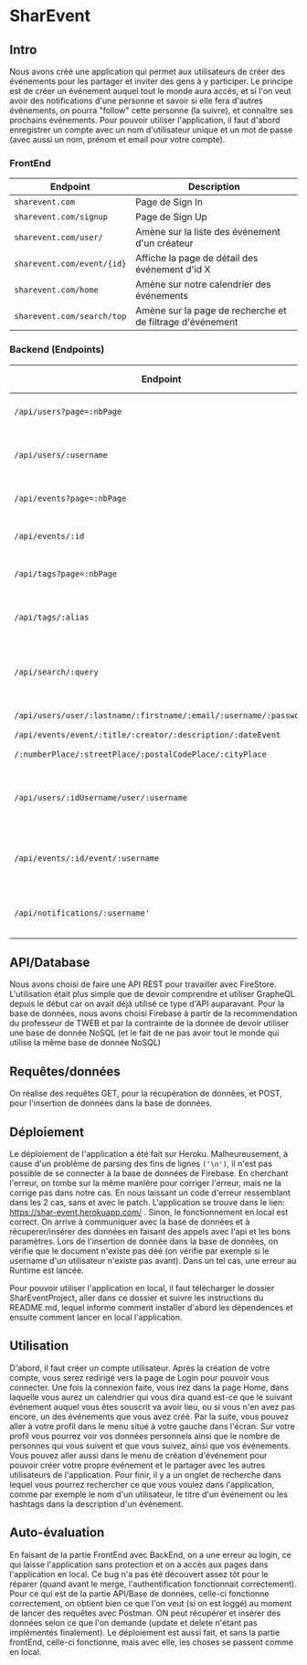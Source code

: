 # SharEvent

## Intro
Nous avons créé une application qui permet aux utilisateurs de créer des événements pour les partager et inviter des gens à y participer. Le principe est de créer un événement auquel tout le monde aura accès, et si l'on veut avoir des notifications d'une personne et savoir si elle fera d'autres événements, on pourra "follow" cette personne (la suivre), et connaître ses prochains événements.
Pour pouvoir utiliser l'application, il faut d'abord enregistrer un compte avec un nom d'utilisateur unique et un mot de passe (avec aussi un nom, prénom et email pour votre compte).

### FrontEnd

| Endpoint                      		| Description 												|
| ------------------------------------- | --------------------------------------------------------- |
| `sharevent.com`        				| Page de Sign In 											|
| `sharevent.com/signup`        		| Page de Sign Up 											|
| `sharevent.com/user/`         		| Amène sur la liste des événement d'un créateur 			|
| `sharevent.com/event/{id}`    		| Affiche la page de détail des événement d'id X	 		|
| `sharevent.com/home`          		| Amène sur notre calendrier des événements 				|
| `sharevent.com/search/top`    		| Amène sur la page de recherche et de filtrage d'événement |

### Backend (Endpoints)

| Endpoint                       																					| Type Request | Description                                 	 |
| ------------------------------------------------------------------- | ------------ | ----------------------------------------------- |
| `/api/users?page=:nbPage` 	           							      					| `GET`        | Retourne tous les users                     	 |
| `/api/users/:username`              																| `GET`        | Retourne le user avec username cherché        	 |
| `/api/events?page=:nbPage`                  												| `GET`        | Retourne tous les events                    	 |
| `/api/events/:id`             																			| `GET`        | Retourne l'event n°{id}                     	 |
| `/api/tags?page=:nbPage`                    												| `GET`        | Retourne tous les tags                      	 |
| `/api/tags/:alias`              																		| `GET`        | Retourne le tag avec l'alias cherché          	 |
| `/api/search/:query`        																				| `GET`        | Permet de chercher parmi tout ce qui existe 	 |
| `/api/users/user/:lastname/:firstname/:email/:username/:password`   | `POST`       | Crée un créateur 							 	 |
| `/api/events/event/:title/:creator/:description/:dateEvent`         |
`/:numberPlace/:streetPlace/:postalCodePlace/:cityPlace`	            | `POST`       |                                Crée un événement|
| `/api/users/:idUsername/user/:username`    													| `POST`       | Un utilisateur peut suivre un autre utilisateur |
| `/api/events/:id/event/:username`    														  	| `POST`       | Un utilisateur peut suivre un événement 	 	 |
| `/api/notifications/:username'`    																	| `GET`        | Obtient les notifications de l'utilisateur	 	 |

## API/Database
Nous avons choisi de faire une API REST pour travailler avec FireStore. L'utilisation était plus simple que de devoir comprendre et utiliser GrapheQL depuis le début car on avait déjà utilisé ce type d'API auparavant. 
Pour la base de données, nous avons choisi Firebase à partir de la recommendation du professeur de TWEB et par la contrainte de la donnée de devoir utiliser une base de donnée NoSQL (et le fait de ne pas avoir tout le monde qui utilise la même base de donnée NoSQL)

## Requêtes/données
On réalise des requêtes GET, pour la récupération de données, et POST, pour l'insertion de données dans la base de données.

## Déploiement
Le déploiement de l'application a été fait sur Heroku. Malheureusement, à cause d'un problème de parsing des fins de lignes `('\n')`, il n'est pas possible de se connecter à la base de données de Firebase. En cherchant l'erreur, on tombe sur la même manière pour corriger l'erreur, mais ne la corrige pas dans notre cas. En nous laissant un code d'erreur ressemblant dans les 2 cas, sans et avec le patch. L'application se trouve dans le lien: https://shar-event.herokuapp.com/ .
Sinon, le fonctionnement en local est correct. On arrive à communiquer avec la base de données et à récuperer/insérer des données en faisant des appels avec l'api et les bons paramètres. Lors de l'insertion de donnée dans la base de données, on vérifie que le document n'existe pas déé (on vérifie par exemple si le username d'un utilisateur n'existe pas avant). Dans un tel cas, une erreur au Runtime est lancée.

Pour pouvoir utiliser l'application en local, il faut télécharger le dossier SharEventProject, aller dans ce dossier et suivre les instructions du README.md, lequel informe comment installer d'abord les dépendences et ensuite comment lancer en local l'application.

## Utilisation
D'abord, il faut créer un compte utilisateur. Après la création de votre compte, vous serez redirigé vers la page de Login pour pouvoir vous connecter.
Une fois la connexion faite, vous irez dans la page Home, dans laquelle vous aurez un calendrier qui vous dira quand est-ce que le suivant événement auquel vous êtes souscrit va avoir lieu, ou si vous n'en avez pas encore, un des événements que vous avez créé.
Par la suite, vous pouvez aller à votre profil dans le menu situé à votre gauche dans l'écran. Sur votre profil vous pourrez voir vos données personnels ainsi que le nombre de personnes qui vous suivent et que vous suivez, ainsi que vos événements.
Vous pouvez aller aussi dans le menu de création d'événement pour pouvoir créer votre propre événement et le partager avec les autres utilisateurs de l'application.
Pour finir, il y a un onglet de recherche dans lequel vous pourrez rechercher ce que vous voulez dans l'application, comme par exemple le nom d'un utilisateur, le titre d'un événement ou les hashtags dans la description d'un événement.

## Auto-évaluation
En faisant de la partie FrontEnd avec BackEnd, on a une erreur au login, ce qui laisse l'application sans protection et on a accès aux pages dans l'application en local. Ce bug n'a pas été découvert assez tôt pour le réparer (quand avant le merge, l'authentification fonctionnait correctement).
Pour ce qui est de la partie API/Base de données, celle-ci fonctionne correctement, on obtient bien ce que l'on veut (si on est loggé) au moment de lancer des requêtes avec Postman. ON peut récupérer et insérer des données selon ce que l'on demande (update et delete n'étant pas implémentés finalement).
Le déploiement est aussi fait, et sans la partie frontEnd, celle-ci fonctionne, mais avec elle, les choses se passent comme en local.
